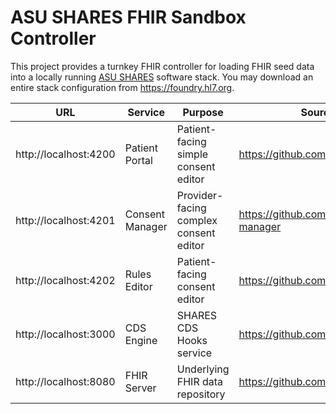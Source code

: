 # ASU SHARES FHIR Sandbox Controller

This project provides a turnkey FHIR controller for loading FHIR seed data into a locally running [ASU SHARES](https://www.asushares.com) software stack. You may download an entire stack configuration from https://foundry.hl7.org.

| URL                   | Service           | Purpose       | Source Code   |
|----                   |----               |----           |----           |
| http://localhost:4200 | Patient Portal    | Patient-facing simple consent editor | https://github.com/asushares/patient
| http://localhost:4201 | Consent Manager   | Provider-facing complex consent editor  | https://github.com/asushares/consent-manager
| http://localhost:4202 | Rules Editor      | Patient-facing consent editor | https://github.com/asushares/rules
| http://localhost:3000 | CDS Engine        | SHARES CDS Hooks service | https://github.com/asushares/cds
| http://localhost:8080 | FHIR Server       | Underlying FHIR data repository | https://github.com/hapifhir/hapi-fhir
